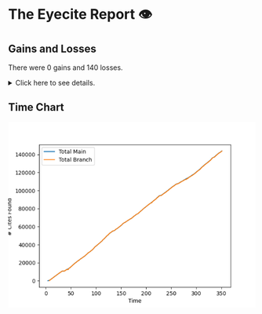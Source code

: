 # The Eyecite Report :eye:



Gains and Losses
---------
There were 0 gains and 140 losses.

<details>
<summary>Click here to see details.</summary>

|    |   ID |   GAIN | LOSS                      |   OPINION_ID |   -- |
|---:|-----:|-------:|:--------------------------|-------------:|-----:|
|  0 |    5 |        | 49 FR 34456               |      4606371 |      |
|  1 |   10 |        | 9 S.W.3d at 814           |      4678352 |      |
|  2 |   10 |        | Thompson, 9               |      4678352 |      |
|  3 |  115 |        | 57 N. Y. Supplement, 372  |      5605989 |      |
|  4 |  115 |        | 86 N. Y. Supplement, 1003 |      5605989 |      |
|  5 |  119 |        | 168 SE2d 171              |      5633658 |      |
|  6 |  119 |        | 40 SE2d 103               |      5633658 |      |
|  7 |  119 |        | 176 SE2d 268              |      5633658 |      |
|  8 |  119 |        | 205 NE2d 1                |      5633658 |      |
|  9 |  119 |        | 46 NW2d 811               |      5633658 |      |
| 10 |  119 |        | 20 NE2d 982               |      5633658 |      |
| 11 |  121 |        | 13 Pac. (2d) 1068         |      5651197 |      |
| 12 |  233 |        | Thompson, 224             |      2663630 |      |
| 13 |  233 |        | 224 F.R.D. 236            |      2663630 |      |
| 14 |  283 |        | 241 SE2d 261              |      1309369 |      |
| 15 |  283 |        | 247 SE2d 203              |      1309369 |      |
| 16 |  283 |        | 254 SE2d 838              |      1309369 |      |
| 17 |  283 |        | 242 SE2d 41               |      1309369 |      |
| 18 |  283 |        | 246 SE2d 475              |      1309369 |      |
| 19 |  283 |        | 119 SE2d 691              |      1309369 |      |
| 20 |  284 |        | 279 SE2d 289              |      1341018 |      |
| 21 |  284 |        | 371 SE2d 914              |      1341018 |      |
| 22 |  284 |        | 335 SE2d 303              |      1341018 |      |
| 23 |  284 |        | 309 SE2d 867              |      1341018 |      |
| 24 |  284 |        | 350 SE2d 29               |      1341018 |      |
| 25 |  284 |        | 367 SE2d 277              |      1341018 |      |
| 26 |  284 |        | 349 SE2d 361              |      1341018 |      |
| 27 |  375 |        | 77 SE2d 511               |      1308185 |      |
| 28 |  375 |        | 444 NE2d 1071             |      1308185 |      |
| 29 |  375 |        | 187 SE2d 831              |      1308185 |      |
| 30 |  375 |        | 27 SE2d 375               |      1308185 |      |
| 31 |  375 |        | 263 SE2d 916              |      1308185 |      |
| 32 |  375 |        | 220 SE2d 264              |      1308185 |      |
| 33 |  375 |        | 208 SE2d 5                |      1308185 |      |
| 34 |  375 |        | 27 SE2d 659               |      1308185 |      |
| 35 |  375 |        | 213 SE2d 531              |      1308185 |      |
| 36 |  375 |        | 60 SE2d 173               |      1308185 |      |
| 37 |  375 |        | Thompson, 452             |      1308185 |      |
| 38 |  383 |        | 266 SE2d 185              |      1343025 |      |
| 39 |  401 |        | Thompson, 519             |      1054699 |      |
| 40 |  408 |        | 50 FR 1912                |      1610180 |      |
| 41 |  408 |        | 47 FR 5752                |      1610180 |      |
| 42 |  409 |        | 60 F.3d 514               |      3018014 |      |
| 43 |  409 |        | Thompson, 60              |      3018014 |      |
| 44 |  432 |        | 80 SE2d 387               |      1433305 |      |
| 45 |  432 |        | 150 NE2d 100              |      1433305 |      |
| 46 |  553 |        | 742 NW2d 399              |      4295146 |      |
| 47 |  553 |        | 772 NW2d 823              |      4295146 |      |
| 48 |  553 |        | 908 NW2d 919              |      4295146 |      |
| 49 |  553 |        | 869 NW2d 612              |      4295146 |      |
| 50 |  553 |        | 257 NW2d 640              |      4295146 |      |

</details>


Time Chart
---------
![image](https://raw.githubusercontent.com/flooie/pingme/artifacts/benchmark/pr13-chart.png)